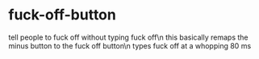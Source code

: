 # fuck-off-button
tell people to fuck off without typing fuck off\n
this basically remaps the minus button to the fuck off button\n
types fuck off at a whopping 80 ms
